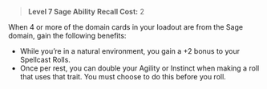 > **Level 7 Sage Ability**
> **Recall Cost:** 2

When 4 or more of the domain cards in your loadout are from the Sage domain, gain the following benefits:

- While you’re in a natural environment, you gain a +2 bonus to your Spellcast Rolls.
- Once per rest, you can double your Agility or Instinct when making a roll that uses that trait. You must choose to do this before you roll.
